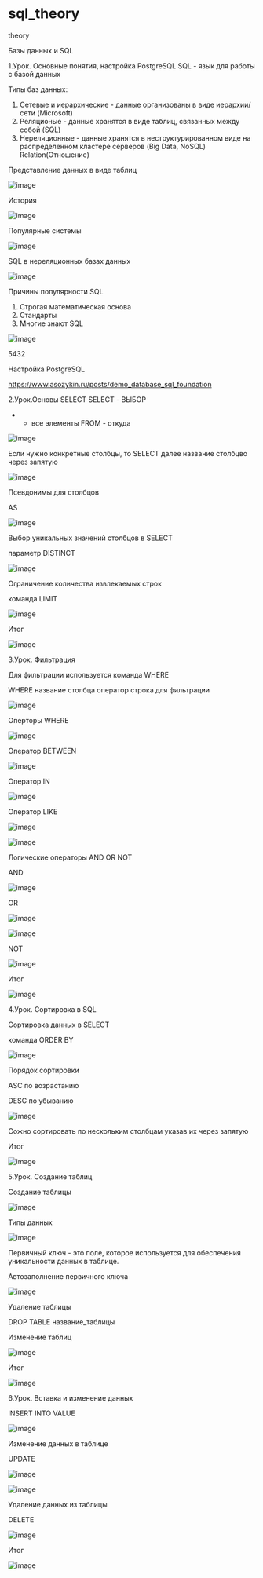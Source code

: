 # sql_theory
theory

Базы данных и SQL

1.Урок. Основные понятия, настройка PostgreSQL
SQL - язык для работы с базой данных

Типы баз данных:  

1. Сетевые и иерархические - данные организованы в виде иерархии/сети (Microsoft)
2. Реляционые - данные хранятся в виде таблиц, связанных между собой (SQL)
3. Нереляционные - данные хранятся в неструктурированном виде на распределенном кластере серверов (Big Data, NoSQL)
Relation(Отношение)

Представление данных в виде таблиц 

![image](https://user-images.githubusercontent.com/84245620/160932282-1b5b3813-4153-4cbf-a808-7237cbd6fd8a.png)

История

![image](https://user-images.githubusercontent.com/84245620/160932457-0d0e52dc-9f4e-4532-8797-7221416b2cce.png)

Популярные системы

![image](https://user-images.githubusercontent.com/84245620/160932691-9175454a-b727-4134-860b-9e30283e518a.png)

SQL в нереляционных базах данных

![image](https://user-images.githubusercontent.com/84245620/160932775-34915367-9bf8-4497-acfe-1287b4e040bc.png)

Причины популярности SQL

1. Строгая математическая основа
2. Стандарты
3. Многие знают SQL
 
![image](https://user-images.githubusercontent.com/84245620/160932821-720059e5-0d22-40b4-abde-ae4695fc1a18.png)

5432

Настройка PostgreSQL

https://www.asozykin.ru/posts/demo_database_sql_foundation

2.Урок.Основы SELECT
SELECT - ВЫБОР 
* - все элементы
FROM - откуда

![image](https://user-images.githubusercontent.com/84245620/161017566-a41bdb19-aaab-401b-9717-b143ba6f6fc9.png)

Если нужно конкретные столбцы, то 
SELECT далее название столбцво через запятую

![image](https://user-images.githubusercontent.com/84245620/161017752-a1920e89-a8e6-47e0-9c03-a45fe0843436.png)

Псевдонимы для столбцов

AS

![image](https://user-images.githubusercontent.com/84245620/161018209-b9b5eb8e-0c02-4d89-8542-c49ca1d1f95e.png)

Выбор уникальных значений столбцов в SELECT

параметр DISTINCT

![image](https://user-images.githubusercontent.com/84245620/161018417-f45327d1-a27d-4f6e-b1e3-010e8c3eec17.png)

Ограничение количества извлекаемых строк

команда LIMIT

![image](https://user-images.githubusercontent.com/84245620/161018865-6228dbd8-4958-4b2b-a74e-bfe86bf989e6.png)

Итог

![image](https://user-images.githubusercontent.com/84245620/161022318-8e40a46f-a848-4809-a3a3-993fe516b7d5.png)

3.Урок. Фильтрация

Для фильтрации используется команда WHERE

WHERE название столбца оператор строка для фильтрации

![image](https://user-images.githubusercontent.com/84245620/161022591-927a355e-7685-4e93-9b14-68581700c24b.png)

Оперторы WHERE

![image](https://user-images.githubusercontent.com/84245620/161022662-8918f1ff-1c8c-4d4e-8ab6-52aa155c2845.png)

Оператор BETWEEN

![image](https://user-images.githubusercontent.com/84245620/161028004-7efa49c1-5e0b-43f8-8c1a-161f4b889419.png)

Оператор IN

![image](https://user-images.githubusercontent.com/84245620/161028334-710b3155-aaa9-439d-8a55-65bd12ff2d4d.png)

Оператор LIKE

![image](https://user-images.githubusercontent.com/84245620/161028736-81e02be6-0eb5-4577-a99f-619f5a7453af.png)


![image](https://user-images.githubusercontent.com/84245620/161028667-d348bd85-a5aa-4627-8545-949c4afb6a72.png)

Логические операторы AND OR NOT

AND

![image](https://user-images.githubusercontent.com/84245620/161029069-fe2f973e-b732-410c-8aac-8bde66088bfb.png)

OR

![image](https://user-images.githubusercontent.com/84245620/161029360-7bf2167c-b8bf-43c5-b694-e10337278d49.png)

![image](https://user-images.githubusercontent.com/84245620/161029383-8b0e8b71-9c6a-4a4a-9316-9c7aec89343d.png)

NOT 

![image](https://user-images.githubusercontent.com/84245620/161029567-03a8f0d3-e133-4eca-99ef-ffe99416cf92.png)

Итог

![image](https://user-images.githubusercontent.com/84245620/161029619-a327f92c-29b7-4ba7-a781-eebd65bcaf4f.png)


4.Урок. Сортировка в SQL

Сортировка данных в SELECT

команда ORDER BY

![image](https://user-images.githubusercontent.com/84245620/161035926-61ebdf14-a221-42d2-b556-ebf4e6c3d1bb.png)

Порядок сортировки 

ASC по возрастанию 

DESC по убыванию

![image](https://user-images.githubusercontent.com/84245620/161036785-3869b2c1-555d-4d41-ab52-b0aca988fa27.png)


Сожно сортировать по нескольким столбцам указав их через запятую

Итог

![image](https://user-images.githubusercontent.com/84245620/161037292-69ed2fde-4553-4b77-ae6f-5496ace9188f.png)

5.Урок. Создание таблиц

Создание таблицы

![image](https://user-images.githubusercontent.com/84245620/161041238-d2053559-ca3b-411d-829f-1367d091368d.png)


Типы данных

![image](https://user-images.githubusercontent.com/84245620/161038175-e962e36b-57ad-425a-a6e5-7d88145a7d6a.png)

Первичный ключ - это поле, которое используется для обеспечения уникальности данных в таблице. 

Автозаполнение первичного ключа 

![image](https://user-images.githubusercontent.com/84245620/161038935-b3a7218d-3d7b-4bfc-817f-1901cd5757e1.png)

Удаление таблицы

DROP TABLE название_таблицы

Изменение таблиц

![image](https://user-images.githubusercontent.com/84245620/161041760-2aeaf82c-c4e7-40ae-872a-a2d811db1232.png)

Итог

![image](https://user-images.githubusercontent.com/84245620/161042257-b1879ef7-6eff-48d8-a5ea-e630719afc0f.png)

6.Урок. Вставка и изменение данных

INSERT INTO 
VALUE

![image](https://user-images.githubusercontent.com/84245620/161044853-b57ce2d4-ed93-48e4-856e-030c99253dda.png)

Изменение данных в таблице

UPDATE 

![image](https://user-images.githubusercontent.com/84245620/161045014-67110be0-0e90-4f28-a53d-f10d72a1fa77.png)

![image](https://user-images.githubusercontent.com/84245620/161045438-9253bef1-1d15-4381-ba40-1e4d0b14f7f4.png)

Удаление данных из таблицы 

DELETE

![image](https://user-images.githubusercontent.com/84245620/161045581-2eb48e95-c857-46a1-a76b-fa3906fa2cc5.png)

Итог

![image](https://user-images.githubusercontent.com/84245620/161045920-34529f1d-7948-4bb4-bb2c-398fb1673fc4.png)


 
